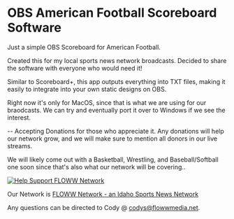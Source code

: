 # OBS American Football Scoreboard Software

Just a simple OBS Scoreboard for American Football.

Created this for my local sports news network broadcasts. Decided to share the software with everyone who would need it!

Similar to Scoreboard+, this app outputs everything into TXT files, making it easily to integrate into your own static designs on OBS.

Right now it's only for MacOS, since that is what we are using for our braodcasts. We can try and eventually port it over to Windows if we see the interest.

--
Accepting Donations for those who appreciate it. Any donations will help our network grow, and we will make sure to mention all donors in our live streams.

We will likely come out with a Basketball, Wrestling, and Baseball/Softball one soon since that's also what our network will be covering..

[![Help Support FLOWW Network](https://img.shields.io/badge/Buy%20Me%20a%20Coffee-FF5F5F?style=for-the-badge&logo=buy-me-a-coffee&logoColor=white)](https://www.buymeacoffee.com/flowwnetwork)

Our Network is [FLOWW Network - an Idaho Sports News Network](https://instagram.com/flowwnetwork)

Any questions can be directed to Cody @ codys@flowwmedia.net.






